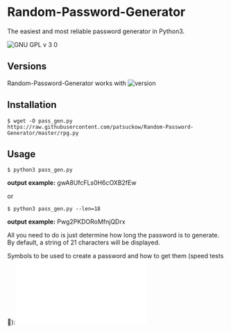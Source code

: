 # Random-Password-Generator

The easiest and most reliable password generator in Python3.

![GNU GPL v 3 0](https://user-images.githubusercontent.com/12321741/67310082-c4636280-f505-11e9-83a7-d23e8037c54f.png)

Versions
--------
Random-Password-Generator works with ![version](https://user-images.githubusercontent.com/12321741/67310245-0ab8c180-f506-11e9-993e-5ad8c39feea3.png)

Installation
------------
```
$ wget -O pass_gen.py https://raw.githubusercontent.com/patsuckow/Random-Password-Generator/master/rpg.py
```

Usage
-----
```
$ python3 pass_gen.py
```
**output example:** gwA8UfcFLs0H6cOXB2fEw

or

```
$ python3 pass_gen.py --len=18
```
**output example:** Pwg2PKDORoMfnjQDrx
    
All you need to do is just determine how long the password is to generate. By default, a string of 21 characters will be displayed.

Symbols to be used to create a password and how to get them (speed tests 🚀): ![see](speed_tests.md)
